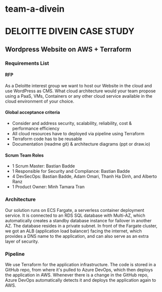 # team-a-divein

# DELOITTE DIVEIN CASE STUDY

## Wordpress Website on AWS + Terraform

### Requirements List

#### RFP
As a Deloitte interest group we want to host our Website in the cloud and use WordPress as CMS. What cloud architecture would your team propose using a PaaS, VMs, Containers or any other cloud service available in the cloud environment of your choice.

#### Global acceptance criteria
* Consider and address security, scalability, reliability, cost & performance efficiency
* All cloud resources have to deployed via pipeline using Terraform
* Terraform code has to be reusable
* Documentation (readme git) & architecture diagrams (ppt or draw.io)

#### Scrum Team Roles
- 1 Scrum Master: Bastian Badde
- 1 Responsible for Security and Compliance: Bastian Badde
- 4 DevSecOps: Bastian Badde, Adam Omari, Thanh Ha Dinh, and Alberto Ranz
- 1 Product Owner: Minh Tamara Tran

### Architecture
Our solution runs on ECS Fargate, a serverless container deployment service. It is connected to an RDS SQL database with Multi-AZ, which automatically creates a standby database instance for failover in another AZ. The database resides in a private subnet. 
In front of the Fargate cluster, we got an ALB (application load balancer) facing the internet, which provides a DNS name to the application, and can also serve as an extra layer of security. 

### Pipeline
We use Terraform for the application infrastructure. The code is stored in a GitHub repo, from where it's pulled to Azure DevOps, which then deploys the application in AWS. Whenever there is a change in the GitHub repo, Azure DevOps automatically detects it and deploys the application again to AWS.
